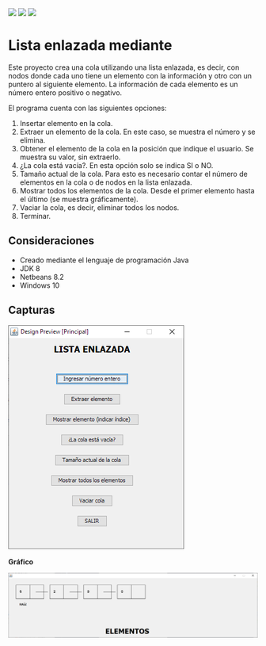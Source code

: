<a href="https://github.com/JeffreyMC/" alt="JeffreyMC">
        <img src="https://img.shields.io/badge/JeffreyMC-Developer-red" /></a>

<a href="https://twitter.com/JeffreyMC16" alt="Twitter">
        <img src="https://img.shields.io/twitter/follow/JeffreyMC16" /></a>        

<a href="https://github.com/JeffreyMC/ListaEnlazada/blob/main/LICENSE" alt="LICENSE">
        <img src="https://img.shields.io/github/license/JeffreyMC/ListaEnlazada" /></a>

# Lista enlazada mediante 

Este proyecto crea una cola utilizando una lista enlazada, es decir, con nodos donde cada uno
tiene un elemento con la información y otro con un puntero al siguiente elemento. La
información de cada elemento es un número entero positivo o negativo.

El programa cuenta con las siguientes opciones:

1. Insertar elemento en la cola.
2. Extraer un elemento de la cola. En este caso, se muestra el número y se elimina.
3. Obtener el elemento de la cola en la posición que indique el usuario. Se muestra su
   valor, sin extraerlo.
4. ¿La cola está vacía?. En esta opción solo se indica SI o NO.
5. Tamaño actual de la cola. Para esto es necesario contar el número de elementos en la
   cola o de nodos en la lista enlazada.
6. Mostrar todos los elementos de la cola. Desde el primer elemento hasta el último (se muestra gráficamente).
7. Vaciar la cola, es decir, eliminar todos los nodos.
8. Terminar.  

## Consideraciones

* Creado mediante el lenguaje de programación Java
* JDK 8
* Netbeans 8.2
* Windows 10

## Capturas

![Menu principal](MENU.PNG)



**Gráfico**

![Lista enlazada](Lista.PNG)

